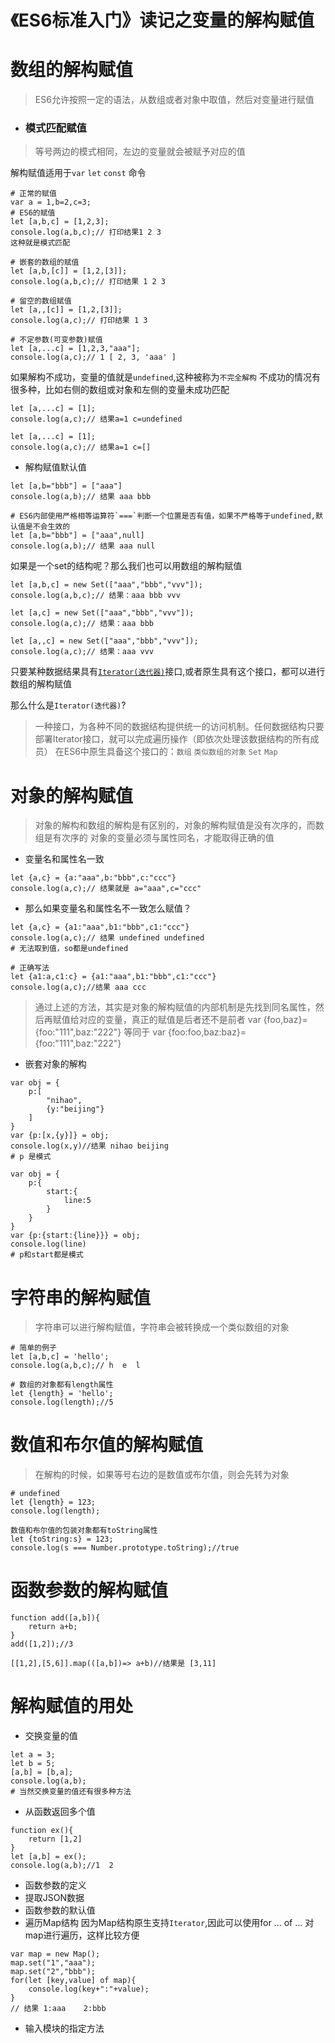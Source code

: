 # 《ES6标准入门》读记之变量的解构赋值

# 数组的解构赋值
> ES6允许按照一定的语法，从数组或者对象中取值，然后对变量进行赋值

- ### 模式匹配赋值
> 等号两边的模式相同，左边的变量就会被赋予对应的值

解构赋值适用于`var`   `let`    `const` 命令

```
# 正常的赋值
var a = 1,b=2,c=3;
# ES6的赋值
let [a,b,c] = [1,2,3];
console.log(a,b,c);// 打印结果1 2 3
这种就是模式匹配
```
```
# 嵌套的数组的赋值
let [a,b,[c]] = [1,2,[3]];
console.log(a,b,c);// 打印结果 1 2 3

# 留空的数组赋值
let [a,,[c]] = [1,2,[3]];
console.log(a,c);// 打印结果 1 3

# 不定参数(可变参数)赋值
let [a,...c] = [1,2,3,"aaa"];
console.log(a,c);// 1 [ 2, 3, 'aaa' ]
```
如果解构不成功，变量的值就是`undefined`,这种被称为`不完全解构`
不成功的情况有很多种，比如右侧的数组或对象和左侧的变量未成功匹配
```
let [a,...c] = [1];
console.log(a,c);// 结果a=1 c=undefined
```
```
let [a,...c] = [1];
console.log(a,c);// 结果a=1 c=[]
```
- 解构赋值默认值
```
let [a,b="bbb"] = ["aaa"]
console.log(a,b);// 结果 aaa bbb

# ES6内部使用严格相等运算符`===`判断一个位置是否有值，如果不严格等于undefined,默认值是不会生效的
let [a,b="bbb"] = ["aaa",null]
console.log(a,b);// 结果 aaa null
```

如果是一个set的结构呢？那么我们也可以用数组的解构赋值
```
let [a,b,c] = new Set(["aaa","bbb","vvv"]);
console.log(a,b,c);// 结果：aaa bbb vvv

let [a,c] = new Set(["aaa","bbb","vvv"]);
console.log(a,c);// 结果：aaa bbb

let [a,,c] = new Set(["aaa","bbb","vvv"]);
console.log(a,c);// 结果：aaa vvv
```
只要某种数据结果具有[`Iterator(迭代器)`](https://baike.baidu.com/item/iterator/226189?fr=aladdin)接口,或者原生具有这个接口，都可以进行数组的解构赋值

那么什么是`Iterator(迭代器)`?
> 一种接口，为各种不同的数据结构提供统一的访问机制。任何数据结构只要部署Iterator接口，就可以完成遍历操作（即依次处理该数据结构的所有成员）
在ES6中原生具备这个接口的：`数组`  `类似数组的对象`  `Set`  `Map`

# 对象的解构赋值
> 对象的解构和数组的解构是有区别的，对象的解构赋值是没有次序的，而数组是有次序的
对象的变量必须与属性同名，才能取得正确的值

- 变量名和属性名一致
```
let {a,c} = {a:"aaa",b:"bbb",c:"ccc"}
console.log(a,c);// 结果就是 a="aaa",c="ccc"
```
- 那么如果变量名和属性名不一致怎么赋值？
```
let {a,c} = {a1:"aaa",b1:"bbb",c1:"ccc"}
console.log(a,c);// 结果 undefined undefined
# 无法取到值，so都是undefined
```
```
# 正确写法
let {a1:a,c1:c} = {a1:"aaa",b1:"bbb",c1:"ccc"}
console.log(a,c);//结果 aaa ccc
```
> 通过上述的方法，其实是对象的解构赋值的内部机制是先找到同名属性，然后再赋值给对应的变量，真正的赋值是后者还不是前者
var {foo,baz}={foo:"111",baz:"222"}
等同于
var {foo:foo,baz:baz}={foo:"111",baz:"222"}

- 嵌套对象的解构
```
var obj = {
    p:[
        "nihao",
        {y:"beijing"}
    ]
}
var {p:[x,{y}]} = obj;
console.log(x,y)//结果 nihao beijing
# p 是模式
```
```
var obj = {
    p:{
        start:{
            line:5
        }
    }
}
var {p:{start:{line}}} = obj;
console.log(line)
# p和start都是模式
```
# 字符串的解构赋值
> 字符串可以进行解构赋值，字符串会被转换成一个类似数组的对象

```
# 简单的例子
let [a,b,c] = 'hello';
console.log(a,b,c);// h  e  l
```
```
# 数组的对象都有length属性
let {length} = 'hello';
console.log(length);//5
```
# 数值和布尔值的解构赋值
> 在解构的时候，如果等号右边的是数值或布尔值，则会先转为对象

```
# undefined
let {length} = 123;
console.log(length);

数值和布尔值的包装对象都有toString属性
let {toString:s} = 123;
console.log(s === Number.prototype.toString);//true
```
# 函数参数的解构赋值
```
function add([a,b]){
    return a+b;
}
add([1,2]);//3
```
```
[[1,2],[5,6]].map(([a,b])=> a+b)//结果是 [3,11]
```
# 解构赋值的用处
- 交换变量的值
```
let a = 3;
let b = 5;
[a,b] = [b,a];
console.log(a,b);
# 当然交换变量的值还有很多种方法
```
- 从函数返回多个值
```
function ex(){
    return [1,2]
}
let [a,b] = ex();
console.log(a,b);//1  2
```
- 函数参数的定义
- 提取JSON数据
- 函数参数的默认值
- 遍历Map结构
因为Map结构原生支持`Iterator`,因此可以使用for ... of ... 对map进行遍历，这样比较方便
```
var map = new Map();
map.set("1","aaa");
map.set("2","bbb");
for(let [key,value] of map){
    console.log(key+":"+value);
}
// 结果 1:aaa    2:bbb
```
- 输入模块的指定方法
